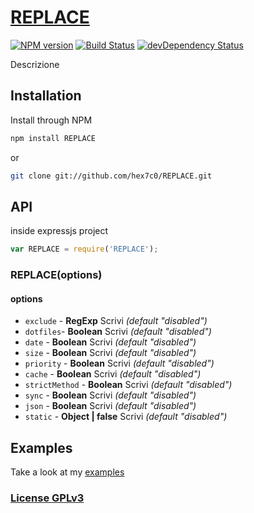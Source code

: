# [REPLACE](http://supergiovane.tk/#/REPLACE)

[![NPM version](https://badge.fury.io/js/REPLACE.svg)](http://badge.fury.io/js/REPLACE)
[![Build Status](https://travis-ci.org/hex7c0/REPLACE.svg?branch=master)](https://travis-ci.org/hex7c0/REPLACE)
[![devDependency Status](https://david-dm.org/hex7c0/REPLACE/dev-status.svg)](https://david-dm.org/hex7c0/REPLACE#info=devDependencies)

Descrizione

## Installation

Install through NPM

```bash
npm install REPLACE
```
or
```bash
git clone git://github.com/hex7c0/REPLACE.git
```

## API

inside expressjs project
```js
var REPLACE = require('REPLACE');
```

### REPLACE(options)

#### options

 - `exclude` - **RegExp** Scrivi *(default "disabled")*
 - `dotfiles`- **Boolean** Scrivi *(default "disabled")*
 - `date` - **Boolean** Scrivi *(default "disabled")*
 - `size` - **Boolean** Scrivi *(default "disabled")*
 - `priority` - **Boolean** Scrivi *(default "disabled")*
 - `cache` - **Boolean** Scrivi *(default "disabled")*
 - `strictMethod` - **Boolean** Scrivi *(default "disabled")*
 - `sync` - **Boolean** Scrivi *(default "disabled")*
 - `json` - **Boolean** Scrivi *(default "disabled")*
 - `static` - **Object | false** Scrivi *(default "disabled")*

## Examples

Take a look at my [examples](https://github.com/hex7c0/REPLACE/tree/master/examples)

### [License GPLv3](http://opensource.org/licenses/GPL-3.0)

